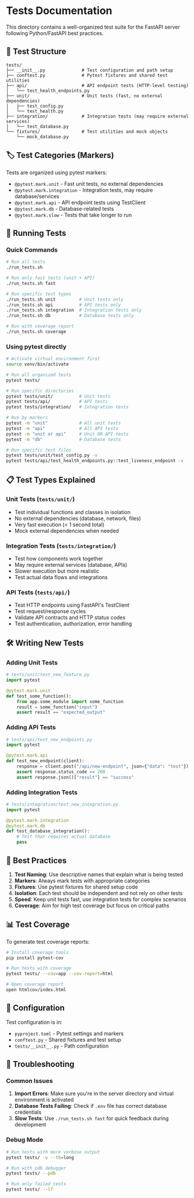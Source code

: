 # Tests Documentation

This directory contains a well-organized test suite for the FastAPI server following Python/FastAPI best practices.

## 📁 Test Structure

```
tests/
├── __init__.py              # Test configuration and path setup
├── conftest.py              # Pytest fixtures and shared test utilities
├── api/                     # API endpoint tests (HTTP-level testing)
│   └── test_health_endpoints.py
├── unit/                    # Unit tests (fast, no external dependencies)
│   ├── test_config.py
│   └── test_health.py
├── integration/             # Integration tests (may require external services)
│   └── test_database.py
└── fixtures/                # Test utilities and mock objects
    └── mock_database.py
```

## 🏷️ Test Categories (Markers)

Tests are organized using pytest markers:

- `@pytest.mark.unit` - Fast unit tests, no external dependencies
- `@pytest.mark.integration` - Integration tests, may require database/services  
- `@pytest.mark.api` - API endpoint tests using TestClient
- `@pytest.mark.db` - Database-related tests
- `@pytest.mark.slow` - Tests that take longer to run

## 🚀 Running Tests

### Quick Commands

```bash
# Run all tests
./run_tests.sh

# Run only fast tests (unit + API)
./run_tests.sh fast

# Run specific test types
./run_tests.sh unit         # Unit tests only
./run_tests.sh api          # API tests only
./run_tests.sh integration  # Integration tests only
./run_tests.sh db           # Database tests only

# Run with coverage report
./run_tests.sh coverage
```

### Using pytest directly

```bash
# Activate virtual environment first
source venv/bin/activate

# Run all organized tests
pytest tests/

# Run specific directories
pytest tests/unit/          # Unit tests
pytest tests/api/           # API tests
pytest tests/integration/   # Integration tests

# Run by markers
pytest -m "unit"            # All unit tests
pytest -m "api"             # All API tests
pytest -m "unit or api"     # Unit OR API tests
pytest -m "db"              # Database tests

# Run specific test files
pytest tests/unit/test_config.py -v
pytest tests/api/test_health_endpoints.py::test_liveness_endpoint -v
```

## 📋 Test Types Explained

### Unit Tests (`tests/unit/`)
- Test individual functions and classes in isolation
- No external dependencies (database, network, files)
- Very fast execution (< 1 second total)
- Mock external dependencies when needed

### Integration Tests (`tests/integration/`)
- Test how components work together
- May require external services (database, APIs)
- Slower execution but more realistic
- Test actual data flows and integrations

### API Tests (`tests/api/`)
- Test HTTP endpoints using FastAPI's TestClient
- Test request/response cycles
- Validate API contracts and HTTP status codes
- Test authentication, authorization, error handling

## 🛠️ Writing New Tests

### Adding Unit Tests
```python
# tests/unit/test_new_feature.py
import pytest

@pytest.mark.unit
def test_some_function():
    from app.some_module import some_function
    result = some_function("input")
    assert result == "expected_output"
```

### Adding API Tests
```python
# tests/api/test_new_endpoints.py
import pytest

@pytest.mark.api
def test_new_endpoint(client):
    response = client.post("/api/new-endpoint", json={"data": "test"})
    assert response.status_code == 200
    assert response.json()["result"] == "success"
```

### Adding Integration Tests
```python
# tests/integration/test_new_integration.py
import pytest

@pytest.mark.integration
@pytest.mark.db
def test_database_integration():
    # Test that requires actual database
    pass
```

## 🎯 Best Practices

1. **Test Naming**: Use descriptive names that explain what is being tested
2. **Markers**: Always mark tests with appropriate categories
3. **Fixtures**: Use pytest fixtures for shared setup code
4. **Isolation**: Each test should be independent and not rely on other tests
5. **Speed**: Keep unit tests fast, use integration tests for complex scenarios
6. **Coverage**: Aim for high test coverage but focus on critical paths

## 📊 Test Coverage

To generate test coverage reports:

```bash
# Install coverage tools
pip install pytest-cov

# Run tests with coverage
pytest tests/ --cov=app --cov-report=html

# Open coverage report
open htmlcov/index.html
```

## 🔧 Configuration

Test configuration is in:
- `pyproject.toml` - Pytest settings and markers
- `conftest.py` - Shared fixtures and test setup
- `tests/__init__.py` - Path configuration

## 🚨 Troubleshooting

### Common Issues

1. **Import Errors**: Make sure you're in the server directory and virtual environment is activated
2. **Database Tests Failing**: Check if `.env` file has correct database credentials
3. **Slow Tests**: Use `./run_tests.sh fast` for quick feedback during development

### Debug Mode
```bash
# Run tests with more verbose output
pytest tests/ -v --tb=long

# Run with pdb debugger
pytest tests/ --pdb

# Run only failed tests
pytest tests/ --lf
```
